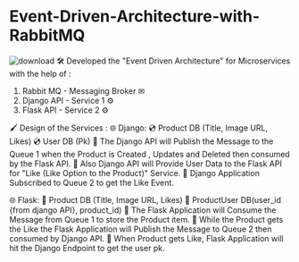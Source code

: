 # Event-Driven-Architecture-with-RabbitMQ

![download](https://github.com/dev-jaswanthraj/Event-Driven-Architecture-with-RabbitMQ/assets/64518811/837f8cb8-98b8-4662-a345-649937cfe78e)
🛠 Developed the "Event Driven Architecture" for Microservices with the help of :
1. Rabbit MQ - Messaging Broker ✉ 
2. Django API - Service 1 ⚙ 
3. Flask API - Service 2 ⚙ 

🖌 Design of the Services :
🌐 Django: 
 💿 Product DB (Title, Image URL, Likes)
 💿 User DB (Pk)
 📌 The Django API will Publish the Message to the Queue 1 when the Product is Created , Updates and Deleted then consumed by the Flask API. 
 📌 Also Django API will Provide User Data to the Flask API for "Like (Like Option to the Product)" Service.
 📌 Django Application Subscribed to Queue 2 to get the Like Event.

🌐 Flask:
 📀 Product DB (Title, Image URL, Likes)
 📀 ProductUser DB(user_id {from django API}, product_id)
 📌 The Flask Application will Consume the Message from Queue 1 to store the Product item.
 📌 While the Product gets the Like the Flask Application will Publish the Message to Queue 2 then consumed by Django API.
 📌 When Product gets Like, Flask Application will hit the Django Endpoint to get the user pk.
